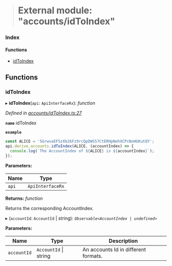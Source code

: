 > # External module: "accounts/idToIndex"

### Index

#### Functions

* [idToIndex](_accounts_idtoindex_.md#idtoindex)

## Functions

###  idToIndex

▸ **idToIndex**(`api`: `ApiInterfaceRx`): *function*

*Defined in [accounts/idToIndex.ts:27](https://github.com/polkadot-js/api/blob/3b339a2/packages/api-derive/src/accounts/idToIndex.ts#L27)*

**`name`** idToIndex

**`example`** 
<BR>

```javascript
const ALICE = '5GrwvaEF5zXb26Fz9rcQpDWS57CtERHpNehXCPcNoHGKutQY';
api.derive.accounts.idToIndex(ALICE, (accountIndex) => {
  console.log(`The AccountIndex of ${ALICE} is ${accountIndex}`);
});
```

**Parameters:**

Name | Type |
------ | ------ |
`api` | `ApiInterfaceRx` |

**Returns:** *function*

Returns the corresponding AccountIndex.

▸ (`accountId`: `AccountId` | string): *`Observable<AccountIndex | undefined>`*

**Parameters:**

Name | Type | Description |
------ | ------ | ------ |
`accountId` | `AccountId` \| string | An accounts Id in different formats. |